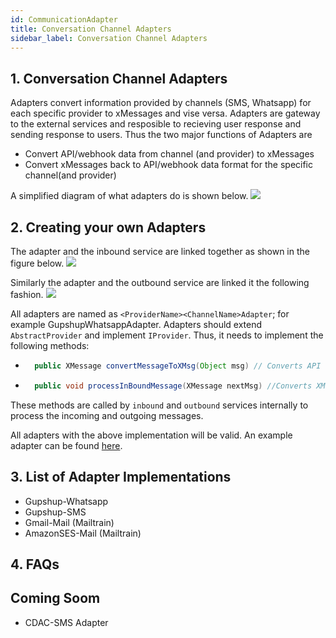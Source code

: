 ```yaml
---
id: CommunicationAdapter
title: Conversation Channel Adapters
sidebar_label: Conversation Channel Adapters
---
```


## 1. Conversation Channel Adapters

Adapters convert information provided by channels (SMS, Whatsapp) for each specific provider to xMessages and vise versa. Adapters are gateway to the external services and resposible to recieving user response and sending response to users. Thus the two major functions of Adapters are

- Convert API/webhook data from channel (and provider) to xMessages
- Convert xMessages back to API/webhook data format for the specific channel(and provider)

A simplified diagram of what adapters do is shown below. ![](https://samagra-development.github.io/docs/img/Adapter.png)

## 2. Creating your own Adapters

The adapter and the inbound service are linked together as shown in the figure below. ![](https://samagra-development.github.io/docs/img/adapter-internal.png)

Similarly the adapter and the outbound service are linked it the following fashion. ![](https://samagra-development.github.io/docs/img/outbound.png)

All adapters are named as `<ProviderName><ChannelName>Adapter`; for example GupshupWhatsappAdapter. Adapters should extend `AbstractProvider` and implement `IProvider`. Thus, it needs to implement the following methods:

- ```java
    public XMessage convertMessageToXMsg(Object msg) // Converts API response object to XMessage
  ```
- ```java
    public void processInBoundMessage(XMessage nextMsg) //Converts XMessage object to API response and call it.
  ```

These methods are called by `inbound` and `outbound` services internally to process the incoming and outgoing messages.

All adapters with the above implementation will be valid. An example adapter can be found [here]().

## 3. List of Adapter Implementations

- Gupshup-Whatsapp
- Gupshup-SMS
- Gmail-Mail (Mailtrain)
- AmazonSES-Mail (Mailtrain)

## 4. FAQs

## Coming Soom

- CDAC-SMS Adapter
